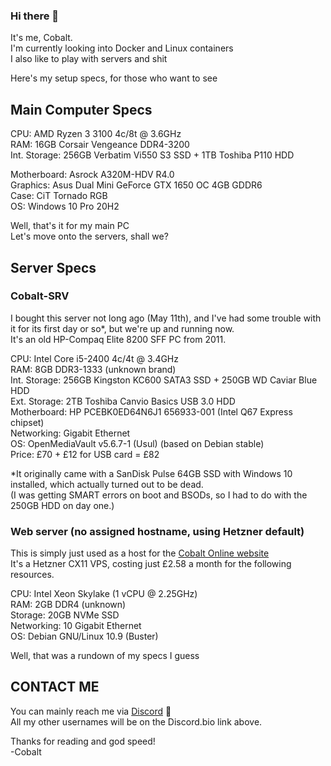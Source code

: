 ### Hi there 👋

It's me, Cobalt.  
I'm currently looking into Docker and Linux containers  
I also like to play with servers and shit  

Here's my setup specs, for those who want to see  

## Main Computer Specs  

CPU: AMD Ryzen 3 3100 4c/8t @ 3.6GHz  
RAM: 16GB Corsair Vengeance DDR4-3200  
Int. Storage: 256GB Verbatim Vi550 S3 SSD + 1TB Toshiba P110 HDD  

Motherboard: Asrock A320M-HDV R4.0  
Graphics: Asus Dual Mini GeForce GTX 1650 OC 4GB GDDR6  
Case: CiT Tornado RGB  
OS: Windows 10 Pro 20H2  

Well, that's it for my main PC  
Let's move onto the servers, shall we?  

## Server Specs  

### Cobalt-SRV

I bought this server not long ago (May 11th), and I've had some trouble with it for its first day or so*, but we're up and running now.  
It's an old HP-Compaq Elite 8200 SFF PC from 2011.

CPU: Intel Core i5-2400 4c/4t @ 3.4GHz  
RAM: 8GB DDR3-1333 (unknown brand)  
Int. Storage: 256GB Kingston KC600 SATA3 SSD + 250GB WD Caviar Blue HDD  
Ext. Storage: 2TB Toshiba Canvio Basics USB 3.0 HDD  
Motherboard: HP PCEBK0ED64N6J1 656933-001 (Intel Q67 Express chipset)  
Networking: Gigabit Ethernet  
OS: OpenMediaVault v5.6.7-1 (Usul) (based on Debian stable)  
Price: £70 + £12 for USB card = £82  

\*It originally came with a SanDisk Pulse 64GB SSD with Windows 10 installed, which actually turned out to be dead.  
  (I was getting SMART errors on boot and BSODs, so I had to do with the 250GB HDD on day one.)

### Web server (no assigned hostname, using Hetzner default)

This is simply just used as a host for the [Cobalt Online website](https://cobaltonline.ml)  
It's a Hetzner CX11 VPS, costing just £2.58 a month for the following resources.  

CPU: Intel Xeon Skylake (1 vCPU @ 2.25GHz)  
RAM: 2GB DDR4 (unknown)  
Storage: 20GB NVMe SSD  
Networking: 10 Gigabit Ethernet  
OS: Debian GNU/Linux 10.9 (Buster)  

Well, that was a rundown of my specs I guess

## CONTACT ME

You can mainly reach me via [Discord](http://dsc.bio/cobalthasdiscord) :speech_balloon:  
All my other usernames will be on the Discord.bio link above.  

Thanks for reading and god speed!  
-Cobalt  
